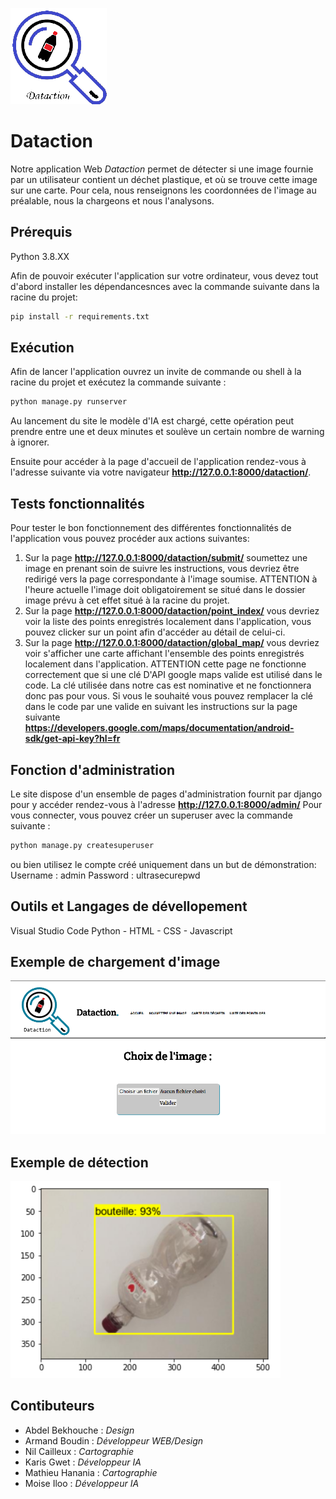 ![Logo](https://github.com/KarisG/DATACTION/blob/main/loggo.png)

Dataction
============================

Notre application Web *Dataction* permet de détecter si une image fournie par un utilisateur contient un déchet plastique, et où se trouve cette image sur une carte. Pour cela, nous renseignons les coordonnées de l'image au préalable, nous la chargeons et nous l'analysons.

Prérequis
-----------------------
Python 3.8.XX 

Afin de pouvoir exécuter l'application sur votre ordinateur, vous devez tout d'abord installer les dépendancesnces avec la commande suivante dans la racine du projet:
	
```bash
pip install -r requirements.txt
```

Exécution
-----------------------
Afin de lancer l'application ouvrez un invite de commande ou shell à la racine du projet et exécutez la commande suivante :
```bash
python manage.py runserver
```
Au lancement du site le modèle d'IA est chargé, cette opération peut prendre entre une et deux minutes et soulève un certain nombre de warning à ignorer.

Ensuite pour accéder à la page d'accueil de l'application rendez-vous à l'adresse suivante via votre navigateur **http://127.0.0.1:8000/dataction/**.

Tests fonctionnalités
-----------------------
Pour tester le bon fonctionnement des différentes fonctionnalités de l'application vous pouvez procéder aux actions suivantes:

1. Sur la page **http://127.0.0.1:8000/dataction/submit/** soumettez une image en prenant soin de suivre les instructions, vous devriez être redirigé vers la page correspondante à l'image soumise. ATTENTION à l'heure actuelle l'image doit obligatoirement se situé dans le dossier image prévu à cet effet situé à la racine du projet.
2. Sur la page **http://127.0.0.1:8000/dataction/point_index/** vous devriez voir la liste des points enregistrés localement dans l'application, vous pouvez clicker sur un point afin d'accéder au détail de celui-ci.
3. Sur la page **http://127.0.0.1:8000/dataction/global_map/** vous devriez voir s'afficher une carte affichant l'ensemble des points enregistrés localement dans l'application. ATTENTION cette page ne fonctionne correctement que si une clé D'API google maps valide est utilisé dans le code. La clé utilisée dans notre cas est nominative et ne fonctionnera donc pas pour vous. Si vous le souhaité vous pouvez remplacer la clé dans le code par une valide en suivant les instructions sur la page suivante **https://developers.google.com/maps/documentation/android-sdk/get-api-key?hl=fr**


Fonction d'administration
-----------------------
Le site dispose d'un ensemble de pages d'administration fournit par django pour y accéder rendez-vous à l'adresse **http://127.0.0.1:8000/admin/**
Pour vous connecter, vous pouvez créer un superuser avec la commande suivante : 
```bash
python manage.py createsuperuser
```
ou bien utilisez le compte créé uniquement dans un but de démonstration:
Username : admin
Password : ultrasecurepwd

Outils et Langages de dévellopement
-----------------------
Visual Studio Code
Python - HTML - CSS - Javascript

## Exemple de chargement d'image

![Chargement d'une image](https://github.com/KarisG/DATACTION/blob/main/chargement.png)

## Exemple de détection

![Chargement de détection](https://github.com/KarisG/DATACTION/blob/main/bouteille.PNG)


Contibuteurs
-----------------------
* Abdel Bekhouche : *Design*
* Armand Boudin : *Développeur WEB/Design*
* Nil Cailleux : *Cartographie*
* Karis Gwet : *Développeur IA*
* Mathieu Hanania : *Cartographie*
* Moise Iloo : *Développeur IA*
